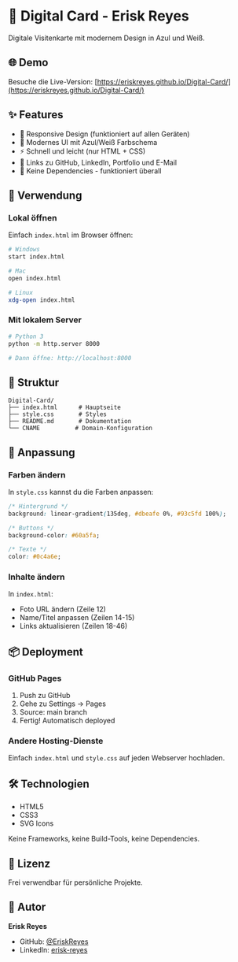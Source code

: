 # 💼 Digital Card - Erisk Reyes

Digitale Visitenkarte mit modernem Design in Azul und Weiß.

## 🌐 Demo

Besuche die Live-Version: [https://eriskreyes.github.io/Digital-Card/](https://eriskreyes.github.io/Digital-Card/)

## ✨ Features

- 📱 Responsive Design (funktioniert auf allen Geräten)
- 🎨 Modernes UI mit Azul/Weiß Farbschema
- ⚡ Schnell und leicht (nur HTML + CSS)
- 🔗 Links zu GitHub, LinkedIn, Portfolio und E-Mail
- 🎯 Keine Dependencies - funktioniert überall

## 🚀 Verwendung

### Lokal öffnen

Einfach `index.html` im Browser öffnen:

```bash
# Windows
start index.html

# Mac
open index.html

# Linux
xdg-open index.html
```

### Mit lokalem Server

```bash
# Python 3
python -m http.server 8000

# Dann öffne: http://localhost:8000
```

## 📁 Struktur

```
Digital-Card/
├── index.html      # Hauptseite
├── style.css       # Styles
├── README.md       # Dokumentation
└── CNAME          # Domain-Konfiguration
```

## 🎨 Anpassung

### Farben ändern

In `style.css` kannst du die Farben anpassen:

```css
/* Hintergrund */
background: linear-gradient(135deg, #dbeafe 0%, #93c5fd 100%);

/* Buttons */
background-color: #60a5fa;

/* Texte */
color: #0c4a6e;
```

### Inhalte ändern

In `index.html`:
- Foto URL ändern (Zeile 12)
- Name/Titel anpassen (Zeilen 14-15)
- Links aktualisieren (Zeilen 18-46)

## 📦 Deployment

### GitHub Pages

1. Push zu GitHub
2. Gehe zu Settings → Pages
3. Source: main branch
4. Fertig! Automatisch deployed

### Andere Hosting-Dienste

Einfach `index.html` und `style.css` auf jeden Webserver hochladen.

## 🛠️ Technologien

- HTML5
- CSS3
- SVG Icons

Keine Frameworks, keine Build-Tools, keine Dependencies.

## 📄 Lizenz

Frei verwendbar für persönliche Projekte.

## 👤 Autor

**Erisk Reyes**
- GitHub: [@EriskReyes](https://github.com/EriskReyes)
- LinkedIn: [erisk-reyes](https://www.linkedin.com/in/erisk-reyes-385a0a338)
